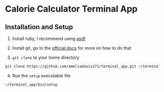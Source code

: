 # Calorie Calculator Terminal App

## Installation and Setup

1. Install ruby, I recommend using [asdf](https://asdf-vm.com/)

2. Install git, go to the [official docs](https://git.scm.com/downloads) for more on how to do that

3. `git clone` to your home directory

```bash
git clone https://github.com/ameliadavis271/terminal_app.git ~/terminal_app
```

4. Run the `setup` executable file

```bash
~/terminal_app/bin/setup
```